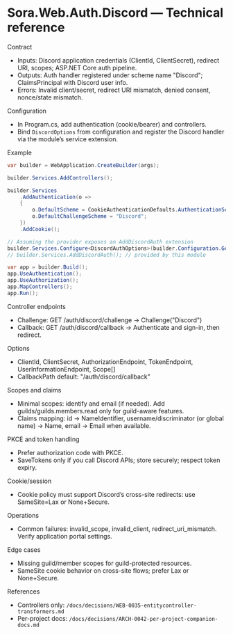 ﻿# Sora.Web.Auth.Discord — Technical reference

Contract
- Inputs: Discord application credentials (ClientId, ClientSecret), redirect URI, scopes; ASP.NET Core auth pipeline.
- Outputs: Auth handler registered under scheme name "Discord"; ClaimsPrincipal with Discord user info.
- Errors: Invalid client/secret, redirect URI mismatch, denied consent, nonce/state mismatch.

Configuration
- In Program.cs, add authentication (cookie/bearer) and controllers.
- Bind `DiscordOptions` from configuration and register the Discord handler via the module’s service extension.

Example

```csharp
var builder = WebApplication.CreateBuilder(args);

builder.Services.AddControllers();

builder.Services
    .AddAuthentication(o =>
    {
        o.DefaultScheme = CookieAuthenticationDefaults.AuthenticationScheme;
        o.DefaultChallengeScheme = "Discord";
    })
    .AddCookie();

// Assuming the provider exposes an AddDiscordAuth extension
builder.Services.Configure<DiscordAuthOptions>(builder.Configuration.GetSection("Auth:Providers:Discord"));
// builder.Services.AddDiscordAuth(); // provided by this module

var app = builder.Build();
app.UseAuthentication();
app.UseAuthorization();
app.MapControllers();
app.Run();
```

Controller endpoints
- Challenge: GET /auth/discord/challenge → Challenge("Discord")
- Callback: GET /auth/discord/callback → Authenticate and sign-in, then redirect.

Options
- ClientId, ClientSecret, AuthorizationEndpoint, TokenEndpoint, UserInformationEndpoint, Scope[]
- CallbackPath default: "/auth/discord/callback"

Scopes and claims
- Minimal scopes: identify and email (if needed). Add guilds/guilds.members.read only for guild-aware features.
- Claims mapping: id → NameIdentifier, username/discriminator (or global name) → Name, email → Email when available.

PKCE and token handling
- Prefer authorization code with PKCE.
- SaveTokens only if you call Discord APIs; store securely; respect token expiry.

Cookie/session
- Cookie policy must support Discord’s cross-site redirects: use SameSite=Lax or None+Secure.

Operations
- Common failures: invalid_scope, invalid_client, redirect_uri_mismatch. Verify application portal settings.

Edge cases
- Missing guild/member scopes for guild-protected resources.
- SameSite cookie behavior on cross-site flows; prefer Lax or None+Secure.

References
- Controllers only: `/docs/decisions/WEB-0035-entitycontroller-transformers.md`
- Per-project docs: `/docs/decisions/ARCH-0042-per-project-companion-docs.md`